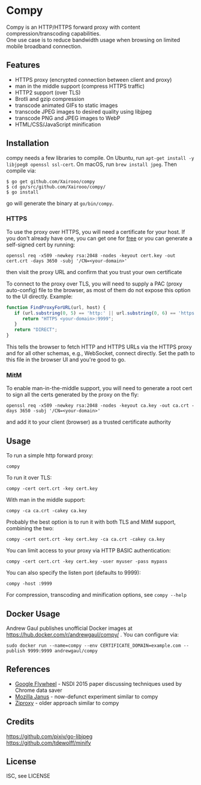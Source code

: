 Compy
=====

Compy is an HTTP/HTTPS forward proxy with content compression/transcoding capabilities.  
One use case is to reduce bandwidth usage when browsing on limited mobile broadband connection.


Features
--------

- HTTPS proxy (encrypted connection between client and proxy)
- man in the middle support (compress HTTPS traffic)
- HTTP2 support (over TLS)
- Brotli and gzip compression
- transcode animated GIFs to static images
- transcode JPEG images to desired quality using libjpeg
- transcode PNG and JPEG images to WebP
- HTML/CSS/JavaScript minification


Installation
------------

compy needs a few libraries to compile.
On Ubuntu, run `apt-get install -y libjpeg8 openssl ssl-cert`.
On macOS, run `brew install jpeg`.  Then compile via:

```ShellSession
$ go get github.com/Xairooo/compy
$ cd go/src/github.com/Xairooo/compy/
$ go install
```

go will generate the binary at `go/bin/compy`.

### HTTPS
To use the proxy over HTTPS, you will need a certificate for your host. If you don't already have one, you can get one for [free](https://letsencrypt.org/) or you can generate a self-signed cert by running:  
```
openssl req -x509 -newkey rsa:2048 -nodes -keyout cert.key -out cert.crt -days 3650 -subj '/CN=<your-domain>'
```
then visit the proxy URL and confirm that you trust your own certificate

To connect to the proxy over TLS, you will need to supply a PAC (proxy auto-config) file to the browser, as most of them do not expose this option to the UI directly. Example:
```javascript
function FindProxyForURL(url, host) {
   if (url.substring(0, 5) == 'http:' || url.substring(0, 6) == 'https:') {
      return "HTTPS <your-domain>:9999";
   }
   return "DIRECT";
}
```

This tells the browser to fetch HTTP and HTTPS URLs via the HTTPS proxy and for all other schemas, e.g., WebSocket, connect directly.
Set the path to this file in the browser UI and you're good to go.

### MitM
To enable man-in-the-middle support, you will need to generate a root cert to sign all the certs generated by the proxy on the fly:  
```
openssl req -x509 -newkey rsa:2048 -nodes -keyout ca.key -out ca.crt -days 3650 -subj '/CN=<your-domain>'
```
and add it to your client (browser) as a trusted certificate authority


Usage
-----

To run a simple http forward proxy:  
```
compy
```

To run it over TLS:
```
compy -cert cert.crt -key cert.key
```

With man in the middle support:  
```
compy -ca ca.crt -cakey ca.key
```

Probably the best option is to run it with both TLS and MitM support, combining the two:
```
compy -cert cert.crt -key cert.key -ca ca.crt -cakey ca.key
```

You can limit access to your proxy via HTTP BASIC authentication:

```
compy -cert cert.crt -key cert.key -user myuser -pass mypass
```

You can also specify the listen port (defaults to 9999):  
```
compy -host :9999
```

For compression, transcoding and minification options, see `compy --help`

Docker Usage
------------

Andrew Gaul publishes unofficial Docker images at
https://hub.docker.com/r/andrewgaul/compy/ .  You can configure via:

```
sudo docker run --name=compy --env CERTIFICATE_DOMAIN=example.com --publish 9999:9999 andrewgaul/compy
```

References
----------

* [Google Flywheel](https://www.usenix.org/conference/nsdi15/technical-sessions/presentation/agababov) - NSDI 2015 paper discussing techniques used by Chrome data saver
* [Mozilla Janus](https://wiki.mozilla.org/Mobile/Janus) - now-defunct experiment similar to compy
* [Ziproxy](https://en.wikipedia.org/wiki/Ziproxy) - older approach similar to compy

Credits
-------

https://github.com/pixiv/go-libjpeg  
https://github.com/tdewolff/minify


License
-------

ISC, see LICENSE
